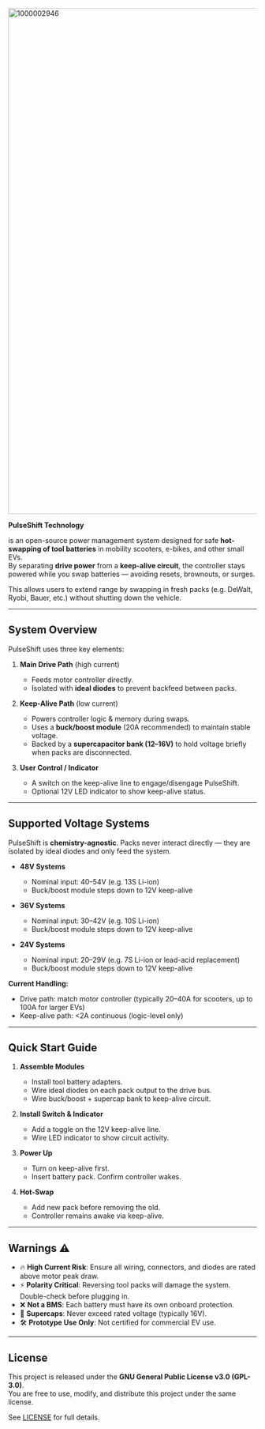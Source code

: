 <img width="1024" height="1024" alt="1000002946" src="https://github.com/user-attachments/assets/67264c50-6b78-42a0-bbfc-b8ac504ce40e" />


**PulseShift Technology**

is an open-source power management system designed for safe **hot-swapping of tool batteries** in mobility scooters, e-bikes, and other small EVs.  
By separating **drive power** from a **keep-alive circuit**, the controller stays powered while you swap batteries — avoiding resets, brownouts, or surges.  

This allows users to extend range by swapping in fresh packs (e.g. DeWalt, Ryobi, Bauer, etc.) without shutting down the vehicle.

---

## System Overview

PulseShift uses three key elements:

1. **Main Drive Path** (high current)  
   - Feeds motor controller directly.  
   - Isolated with **ideal diodes** to prevent backfeed between packs.  

2. **Keep-Alive Path** (low current)  
   - Powers controller logic & memory during swaps.  
   - Uses a **buck/boost module** (20A recommended) to maintain stable voltage.  
   - Backed by a **supercapacitor bank (12–16V)** to hold voltage briefly when packs are disconnected.  

3. **User Control / Indicator**  
   - A switch on the keep-alive line to engage/disengage PulseShift.  
   - Optional 12V LED indicator to show keep-alive status. 


---

## Supported Voltage Systems

PulseShift is **chemistry-agnostic**. Packs never interact directly — they are isolated by ideal diodes and only feed the system.  

- **48V Systems**  
  - Nominal input: 40–54V (e.g. 13S Li-ion)  
  - Buck/boost module steps down to 12V keep-alive  

- **36V Systems**  
  - Nominal input: 30–42V (e.g. 10S Li-ion)  
  - Buck/boost module steps down to 12V keep-alive  

- **24V Systems**  
  - Nominal input: 20–29V (e.g. 7S Li-ion or lead-acid replacement)  
  - Buck/boost module steps down to 12V keep-alive  

**Current Handling:**  
- Drive path: match motor controller (typically 20–40A for scooters, up to 100A for larger EVs)  
- Keep-alive path: <2A continuous (logic-level only)  

---

## Quick Start Guide

1. **Assemble Modules**
   - Install tool battery adapters.  
   - Wire ideal diodes on each pack output to the drive bus.  
   - Wire buck/boost + supercap bank to keep-alive circuit.  

2. **Install Switch & Indicator**
   - Add a toggle on the 12V keep-alive line.  
   - Wire LED indicator to show circuit activity.  

3. **Power Up**
   - Turn on keep-alive first.  
   - Insert battery pack. Confirm controller wakes.  

4. **Hot-Swap**
   - Add new pack before removing the old.  
   - Controller remains awake via keep-alive.  

---

## Warnings ⚠️

- 🔥 **High Current Risk**: Ensure all wiring, connectors, and diodes are rated above motor peak draw.  
- ⚡ **Polarity Critical**: Reversing tool packs will damage the system. Double-check before plugging in.  
- ❌ **Not a BMS**: Each battery must have its own onboard protection.  
- 🔋 **Supercaps**: Never exceed rated voltage (typically 16V).  
- 🛠️ **Prototype Use Only**: Not certified for commercial EV use.  

---

## License

This project is released under the **GNU General Public License v3.0 (GPL-3.0)**.  
You are free to use, modify, and distribute this project under the same license.  

See [LICENSE](LICENSE) for full details.

